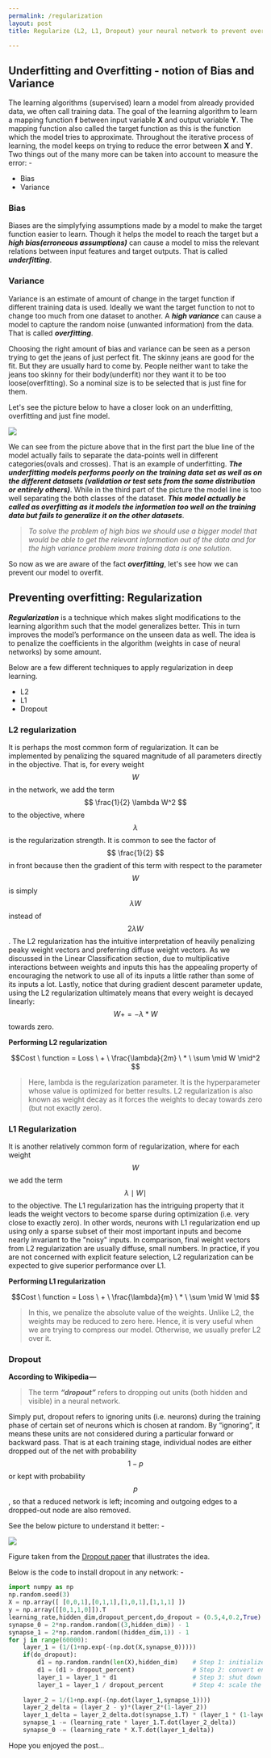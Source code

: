 ```yaml
---
permalink: /regularization
layout: post
title: Regularize (L2, L1, Dropout) your neural network to prevent overfitting.

---
```


<script type="text/javascript" async
  src="https://cdn.mathjax.org/mathjax/latest/MathJax.js?config=TeX-MML-AM_CHTML">
</script>

## Underfitting and Overfitting - notion of Bias and Variance

The learning algorithms (supervised) learn a model from already provided data, we often call training data. The goal of the learning algorithm to learn a mapping function **f** between input variable **X** and output variable **Y**. The mapping function also called the target function as this is the function which the model tries to approximate. Throughout the iterative process of learning, the model keeps on trying to reduce the error between **X** and **Y**. Two things out of the many more can be taken into account to measure the error: - 
* Bias
* Variance

### Bias
Biases are the simplyfying assumptions made by a model to make the target function easier to learn. Though it helps the model to reach the target but a ***high bias(erroneous assumptions)*** can cause a model to miss the relevant relations between input features and target outputs. That is called ***underfitting***.
### Variance
Variance is an estimate of amount of change in the target function if different training data is used. Ideally we want the target function to not to change too much from one dataset to another. A ***high variance*** can cause a model to capture the random noise (unwanted information) from the data. That is called ***overfitting***.

Choosing the right amount of bias and variance can be seen as a person trying to get the jeans of just perfect fit. The skinny jeans are good for the fit. But they are usually hard to come by. People neither want to take the jeans too skinny for their body(underfit) nor they want it to be too loose(overfitting). So a nominal size is to be selected that is just fine for them.

Let's see the picture below to have a closer look on an underfitting, overfitting and just fine model.

<div class="imgcap">
<img src="/assets/images/blog4_regularization/blog4_n1.jpg">
</div>

We can see from the picture above that in the first part the blue line of the model actually fails to separate the data-points well in different categories(ovals and crosses). That is an example of underfitting. ***The underfitting models performs poorly on the training data set as well as on the different datasets (validation or test sets from the same distribution or entirely others)***. While in the third part of the picture the model line is too well separating the both classes of the dataset. ***This model actually be called as overfitting as it models the information too well on the training data but fails to generalize it on the other datasets***.

> *To solve the problem of high bias we should use a bigger model that would be able to get the relevant information out of the data and for the high variance problem more training data is one solution.*

So now as we are aware of the fact ***overfitting***, let's see how we can prevent our model to overfit.

## Preventing overfitting: Regularization

***Regularization*** is a technique which makes slight modifications to the learning algorithm such that the model generalizes better. This in turn improves the model’s performance on the unseen data as well. The idea is to penalize the coefficients in the algorithm (weights in case of neural networks) by some amount. 

Below are a few different techniques to apply regularization in deep learning.
* L2
* L1
* Dropout

### L2 regularization
It is perhaps the most common form of regularization. It can be implemented by penalizing the squared magnitude of all parameters directly in the objective. That is, for every weight $$ W $$ in the network, we add the term $$ \frac{1}{2} \lambda W^2 $$ to the objective, where $$ \lambda $$ is the regularization strength. It is common to see the factor of $$ \frac{1}{2} $$ in front because then the gradient of this term with respect to the parameter $$ W $$ is simply $$ \lambda W $$ instead of $$ 2 \lambda W $$. The L2 regularization has the intuitive interpretation of heavily penalizing peaky weight vectors and preferring diffuse weight vectors. As we discussed in the Linear Classification section, due to multiplicative interactions between weights and inputs this has the appealing property of encouraging the network to use all of its inputs a little rather than some of its inputs a lot. Lastly, notice that during gradient descent parameter update, using the L2 regularization ultimately means that every weight is decayed linearly: $$ W += - \lambda * W $$ towards zero.

**Performing L2 regularization**

$$Cost \ function = Loss \ + \ \frac{\lambda}{2m} \ * \ \sum \mid W \mid^2 $$

>Here, lambda is the regularization parameter. It is the hyperparameter whose value is optimized for better results. L2 regularization is also known as weight decay as it forces the weights to decay towards zero (but not exactly zero).

### L1 Regularization
It is another relatively common form of regularization, where for each weight $$ W $$ we add the term $$ \lambda  \mid W \mid $$ to the objective. The L1 regularization has the intriguing property that it leads the weight vectors to become sparse during optimization (i.e. very close to exactly zero). In other words, neurons with L1 regularization end up using only a sparse subset of their most important inputs and become nearly invariant to the "noisy" inputs. In comparison, final weight vectors from L2 regularization are usually diffuse, small numbers. In practice, if you are not concerned with explicit feature selection, L2 regularization can be expected to give superior performance over L1.

**Performing L1 regularization**

$$Cost \ function = Loss \ + \ \frac{\lambda}{m} \ * \ \sum \mid W \mid $$

> In this, we penalize the absolute value of the weights. Unlike L2, the weights may be reduced to zero here. Hence, it is very useful when we are trying to compress our model. Otherwise, we usually prefer L2 over it.

### Dropout
**According to Wikipedia —**
>The term ***“dropout”*** refers to dropping out units (both hidden and visible) in a neural network.

Simply put, dropout refers to ignoring units (i.e. neurons) during the training phase of certain set of neurons which is chosen at random. By “ignoring”, it means these units are not considered during a particular forward or backward pass. That is at each training stage, individual nodes are either dropped out of the net with probability $$ 1-p $$ or kept with probability $$ p $$, so that a reduced network is left; incoming and outgoing edges to a dropped-out node are also removed.

See the below picture to understand it better: -

<div class="imgcap">
<img src="/assets/images/blog4_regularization/blog4_dropout.jpeg">
</div>


Figure taken from the <a href="http://www.cs.toronto.edu/~rsalakhu/papers/srivastava14a.pdf">Dropout paper</a> that illustrates the idea.

Below is the code to install dropout in any network: -

```python
import numpy as np
np.random.seed(3)
X = np.array([ [0,0,1],[0,1,1],[1,0,1],[1,1,1] ])
y = np.array([[0,1,1,0]]).T
learning_rate,hidden_dim,dropout_percent,do_dropout = (0.5,4,0.2,True)
synapse_0 = 2*np.random.random((3,hidden_dim)) - 1
synapse_1 = 2*np.random.random((hidden_dim,1)) - 1
for j in range(60000):
    layer_1 = (1/(1+np.exp(-(np.dot(X,synapse_0)))))    
    if(do_dropout):
        d1 = np.random.randn(len(X),hidden_dim)    # Step 1: initialize matrix d1 = np.random.rand(..., ...)
        d1 = (d1 > dropout_percent)                # Step 2: convert entries of d1 to 0 or 1 (using keep_prob as the threshold)
        layer_1 = layer_1 * d1                     # Step 3: shut down some neurons of layer_1
        layer_1 = layer_1 / dropout_percent        # Step 4: scale the value of neurons that haven't been shut down
        
    layer_2 = 1/(1+np.exp(-(np.dot(layer_1,synapse_1))))
    layer_2_delta = (layer_2 - y)*(layer_2*(1-layer_2))
    layer_1_delta = layer_2_delta.dot(synapse_1.T) * (layer_1 * (1-layer_1))
    synapse_1 -= (learning_rate * layer_1.T.dot(layer_2_delta))
    synapse_0 -= (learning_rate * X.T.dot(layer_1_delta))
```

Hope you enjoyed the post...

